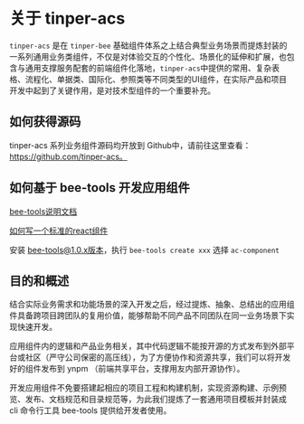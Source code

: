 # 关于 tinper-acs

`tinper-acs` 是在 `tinper-bee` 基础组件体系之上结合典型业务场景而提炼封装的一系列通用业务类组件，不仅是对体验交互的个性化、场景化的延伸和扩展，也包含与通用支撑服务配套的前端组件化落地，`tinper-acs`中提供的常用、复杂表格、流程化、单据类、国际化、参照类等不同类型的UI组件，在实际产品和项目开发中起到了关键作用，是对技术型组件的一个重要补充。

## 如何获得源码

tinper-acs 系列业务组件源码均开放到 Github中，请前往这里查看：https://github.com/tinper-acs。

## 如何基于 bee-tools 开发应用组件

[bee-tools说明文档](https://github.com/tinper-bee/bee-tools)

[如何写一个标准的react组件](https://github.com/tinper-bee/react-components-docs/blob/master/%E5%A6%82%E4%BD%95%E5%86%99%E4%B8%80%E4%B8%AA%E6%A0%87%E5%87%86%E7%9A%84react%E7%BB%84%E4%BB%B6.md)

安装 bee-tools@1.0.x版本，执行 `bee-tools create xxx` 选择 `ac-component`


## 目的和概述

结合实际业务需求和功能场景的深入开发之后，经过提炼、抽象、总结出的应用组件具备跨项目跨团队的复用价值，能够帮助不同产品不同团队在同一业务场景下实现快速开发。

应用组件内的逻辑和产品业务相关，其中代码逻辑不能按开源的方式发布到外部平台或社区（严守公司保密的高压线），为了方便协作和资源共享，我们可以将开发好的组件发布到 ynpm （前端共享平台，支撑用友内部开源协作）。

开发应用组件不免要搭建起相应的项目工程和构建机制，实现资源构建、示例预览、发布、文档规范和目录规范等，为此我们提炼了一套通用项目模板并封装成 cli 命令行工具 bee-tools 提供给开发者使用。

